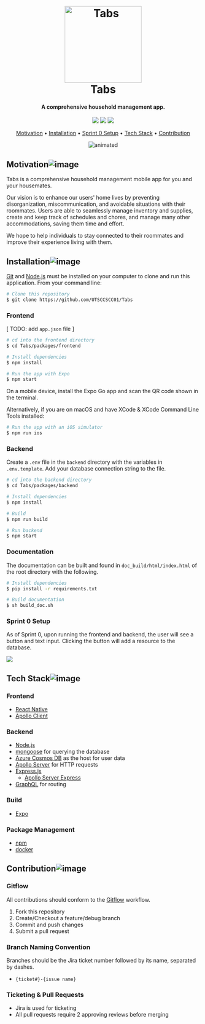 <h1 align="center">
  <br>
  <img src="https://i.postimg.cc/yNr7T80c/Temp-Logo-Placeholder.png" alt="Tabs" width="200">
  <br>
  Tabs
  <br>
</h1>

<h4 align="center">A comprehensive household management app.</h4>

<p align="center">
    <img src="https://img.shields.io/badge/contributors-6-blueviolet?style=plastic">
    <img src="https://img.shields.io/badge/release-none-ff69b4?style=plastic">
  <img src="https://img.shields.io/badge/platform-IOS/Android-informational?style=plastic">
</p>

<p align="center">
  <a href="#motivation">Motivation</a> •
  <a href="#installation">Installation</a> •
  <a href="#sprint-0-setup">Sprint 0 Setup</a> •
  <a href="#tech-stack">Tech Stack</a> •
  <a href="#contribution">Contribution</a>
</p>

<p align="center">
  <img src="https://1stwebdesigner.com/wp-content/uploads/2015/10/life-minimal-app.gif" alt="animated" />
</p>

## Motivation![image](https://user-images.githubusercontent.com/35664551/189512440-7b840683-7aef-4a8a-a6b2-d7c23eec514c.png)

Tabs is a comprehensive household management mobile app for you and your housemates.

Our vision is to enhance our users' home lives by preventing disorganization, miscommunication, and avoidable situations with their roommates.
Users are able to seamlessly manage inventory and supplies, create and keep track of schedules and chores, and manage many other accommodations, saving them time and effort.

We hope to help individuals to stay connected to their roommates and improve their experience living with them.

## Installation![image](https://user-images.githubusercontent.com/35664551/189512452-fb19dbb7-2e2b-407c-aee5-a607dc0c6b88.png)

<a href="https://git-scm.com/book/en/v2/Getting-Started-Installing-Git">Git</a> and <a href="https://docs.npmjs.com/downloading-and-installing-node-js-and-npm">Node.js</a> must be installed on your computer to clone and run this application.
From your command line:
```bash
# Clone this repository
$ git clone https://github.com/UTSCCSCC01/Tabs
```

### Frontend

[ TODO: add `app.json` file ]

```bash
# cd into the frontend directory
$ cd Tabs/packages/frontend

# Install dependencies
$ npm install

# Run the app with Expo
$ npm start
```
On a mobile device, install the Expo Go app and scan the QR code shown in the terminal.

Alternatively, if you are on macOS and have XCode & XCode Command Line Tools installed:
```bash
# Run the app with an iOS simulator
$ npm run ios
```

### Backend

Create a `.env` file in the `backend` directory with the variables in `.env.template`. Add your database connection string to the file.

```bash
# cd into the backend directory
$ cd Tabs/packages/backend

# Install dependencies
$ npm install

# Build
$ npm run build

# Run backend
$ npm start
```

### Documentation

The documentation can be built and found in `doc_build/html/index.html` of the root directory with the following.

```bash
# Install dependencies
$ pip install -r requirements.txt

# Build documentation
$ sh build_doc.sh

```

### Sprint 0 Setup
As of Sprint 0, upon running the frontend and backend, the user will see a button and text input. Clicking the button will add a resource to the database.

<img src="https://i.postimg.cc/3wHh5Pdm/button.gif">

## Tech Stack![image](https://user-images.githubusercontent.com/35664551/189512440-7b840683-7aef-4a8a-a6b2-d7c23eec514c.png)
### Frontend

- [React Native](https://reactnative.dev/docs/environment-setup)
- [Apollo Client](https://www.apollographql.com/docs/react/)

### Backend
- [Node.js](https://nodejs.org/en/docs/)
- [mongoose](https://mongoosejs.com/docs/guide.html) for querying the database 
- [Azure Cosmos DB](https://docs.microsoft.com/en-us/azure/cosmos-db/introduction) as the host for user data
- [Apollo Server](https://www.apollographql.com/docs/apollo-server/) for HTTP requests
- [Express.js](https://expressjs.com/)
  - [Apollo Server Express](https://www.npmjs.com/package/apollo-server-express)
- [GraphQL](https://graphql.org/) for routing

### Build
- [Expo](https://docs.expo.dev/)

### Package Management
- [npm](https://docs.npmjs.com/downloading-and-installing-node-js-and-npm)
- [docker](https://www.docker.com/get-started/)

## Contribution![image](https://user-images.githubusercontent.com/35664551/189512456-a3c195b8-8faf-4130-8451-be603e5fc9d3.png)

### Gitflow
All contributions should conform to the <a href="https://www.youtube.com/watch?v=1SXpE08hvGs&start=19">Gitflow</a> workflow.
<ol>
  <li>Fork this repository</li>
  <li>Create/Checkout a feature/debug branch</li>
  <li>Commit and push changes</li>
  <li>Submit a pull request</li>
</ol>

### Branch Naming Convention
Branches should be the Jira ticket number followed by its name, separated by dashes.

- `{ticket#}-{issue name}`

### Ticketing & Pull Requests
- Jira is used for ticketing
- All pull requests require 2 approving reviews before merging
